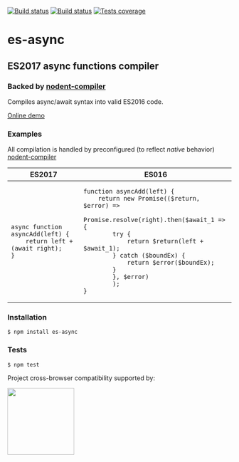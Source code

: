 [![Build status][circleci-image]][circleci-url]
[![Build status][appveyor-image]][appveyor-url]
[![Tests coverage][codecov-image]][codecov-url]

# es-async
## ES2017 async functions compiler
### Backed by [nodent-compiler](https://github.com/MatAtBread/nodent-compiler)

Compiles async/await syntax into valid ES2016 code.

[Online demo](http://nodent.mailed.me.uk/#~options~%7B%22mode%22%3A%22promises%22%2C%22promiseType%22%3A%22native%22%2C%22noRuntime%22%3Atrue%2C%22es6target%22%3Atrue%2C%22wrapAwait%22%3Atrue%2C%22spec%22%3Atrue%7D)

### Examples

All compilation is handled by preconfigured (to reflect _native_ behavior) [nodent-compiler](https://github.com/MatAtBread/nodent-compiler)

<table>
<thead><tr><th>ES2017</th><th>ES016</th></thead>
<tbody>
<tr>
<td>
<pre><code>async function asyncAdd(left) {
    return left + (await right);
}
</pre></code>
</td>
<td>
<pre><code>function asyncAdd(left) {
    return new Promise(($return, $error) =>
			Promise.resolve(right).then($await_1 => {
        try {
            return $return(left + $await_1);
        } catch ($boundEx) {
            return $error($boundEx);
        }
    	}, $error)
		);
}
</pre></code>
</td>
</tr>
</tbody>
</table>

### Installation

	$ npm install es-async

### Tests

	$ npm test

Project cross-browser compatibility supported by:

<a href="https://browserstack.com"><img src="https://bstacksupport.zendesk.com/attachments/token/Pj5uf2x5GU9BvWErqAr51Jh2R/?name=browserstack-logo-600x315.png" height="150" /></a>

[circleci-image]: https://img.shields.io/circleci/project/github/medikoo/es-async.svg
[circleci-url]: https://circleci.com/gh/medikoo/es-async
[appveyor-image]: https://img.shields.io/appveyor/ci/medikoo/es-async.svg
[appveyor-url]: https://ci.appveyor.com/project/medikoo/es-async
[codecov-image]: https://img.shields.io/codecov/c/github/medikoo/es-async.svg
[codecov-url]: https://codecov.io/gh/medikoo/es-async
